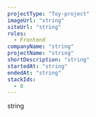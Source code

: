 ```yaml
---
projectType: "Toy-project"
imageUrl: "string"
siteUrl: "string"
roles:
  - Frontend
companyName: "string"
projectName: "string"
shortDescription: "string"
startedAt: "string"
endedAt: "string"
stackIds:
  - 0
---
```


string